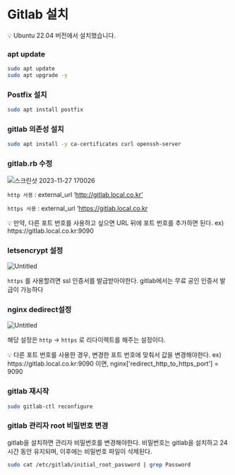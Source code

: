 # Gitlab 설치

<aside>
💡 Ubuntu 22.04 버전에서 설치했습니다.

</aside>

### apt update

```bash
sudo apt update
sudo apt upgrade -y
```

### Postfix 설치

```bash
sudo apt install postfix
```

### gitlab 의존성 설치

```bash
sudo apt install -y ca-certificates curl openssh-server
```

### gitlab.rb 수정

![스크린샷 2023-11-27 170026](https://github.com/kd0547/Learning/assets/86393702/05e06473-c8a2-429f-a446-a32bb49a02bd)

`http 사용` : external_url ‘http://gitlab.local.co.kr’

`https 사용` : external_url ‘https://gitlab.local.co.kr

<aside>
💡 만약, 다른 포트 번호를 사용하고 싶으면 URL 뒤에 포트 번호를 추가하면 된다. 
ex) https://gitlab.local.co.kr:9090

</aside>

### letsencrypt 설정

![Untitled](Gitlab%20%E1%84%89%E1%85%A5%E1%86%AF%E1%84%8E%E1%85%B5%20637052cf5f3f498f9aebfed015995a2d/Untitled%201.png)

`https` 를 사용할려면 ssl 인증서를 발급받아야한다. gitlab에서는 무료 공인 인증서 발급이 가능하다  

### nginx dedirect설정

![Untitled](Gitlab%20%E1%84%89%E1%85%A5%E1%86%AF%E1%84%8E%E1%85%B5%20637052cf5f3f498f9aebfed015995a2d/Untitled%202.png)

해당 설정은 `http` → `https` 로 리다이렉트를 해주는 설정이다. 

<aside>
💡 다른 포트 번호를 사용한 경우, 변경한 포트 번호에 맞춰서 값을 변경해야한다. 
ex) https://gitlab.local.co.kr:9090 이면, nginx['redirect_http_to_https_port'] = 9090

</aside>

### gitlab 재시작

```bash
sudo gitlab-ctl reconfigure
```

### gitlab 관리자 root 비밀번호 변경

gitlab을 설치하면 관리자 비밀번호를 변경해야한다.  비밀번호는 gitlab을 설치하고 24시간 동안 유지되며, 이후에는 비밀번호 파일이 삭제된다.

```bash
sudo cat /etc/gitlab/initial_root_password | grep Password
```
